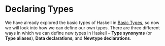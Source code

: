 # Declaring Types

We have already explored the basic types of Haskell in [Basic Types](../../types-in-haskell/basic-types.md), so now we will look into how we can define our own types. There are three different ways in which we can define new types in Haskell – **Type synonyms** (or **Type aliases**), **Data declarations**, and **Newtype declarations**.
